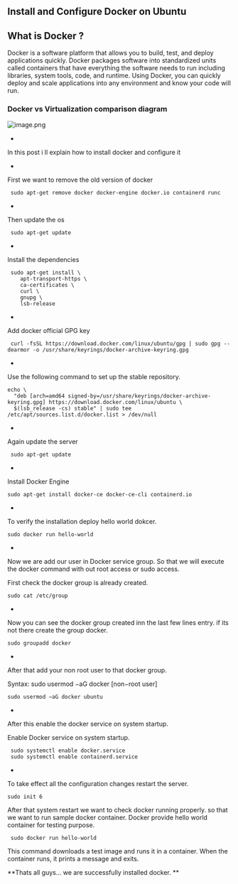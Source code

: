 ## Install and Configure Docker on Ubuntu

## What is Docker ?


> 
Docker is a software platform that allows you to build, test, and deploy applications quickly. Docker packages software into standardized units called containers that have everything the software needs to run including libraries, system tools, code, and runtime. Using Docker, you can quickly deploy and scale applications into any environment and know your code will run.

### Docker vs Virtualization  comparison diagram

![image.png](https://cdn.hashnode.com/res/hashnode/image/upload/v1628795402384/1Q5AV3Bx_.png)


- 
In this post i ll explain how to install docker and configure it


- 
First we want to remove the old version of docker


```
 sudo apt-get remove docker docker-engine docker.io containerd runc

``` 

- 
Then update the os

```
 sudo apt-get update

``` 

- 
Install the dependencies

```
 sudo apt-get install \
    apt-transport-https \
    ca-certificates \
    curl \
    gnupg \
    lsb-release

``` 

- 
Add docker official GPG key 


```
 curl -fsSL https://download.docker.com/linux/ubuntu/gpg | sudo gpg --dearmor -o /usr/share/keyrings/docker-archive-keyring.gpg

``` 


- 
Use the following command to set up the stable repository.


```
echo \
  "deb [arch=amd64 signed-by=/usr/share/keyrings/docker-archive-keyring.gpg] https://download.docker.com/linux/ubuntu \
  $(lsb_release -cs) stable" | sudo tee /etc/apt/sources.list.d/docker.list > /dev/null

``` 

- 
Again update the server


```
 sudo apt-get update

``` 


- 
Install Docker Engine



```
sudo apt-get install docker-ce docker-ce-cli containerd.io

``` 


- 
To verify the installation deploy hello world dokcer.


```
sudo docker run hello-world

``` 



- 
Now we are add our user in Docker service group. So that we will execute the docker command with out root access or sudo access.

First check the docker group is already created.


```
sudo cat /etc/group 

``` 


- 
Now you can see the docker group created inn the last few lines entry. if its not there create the group docker.


```
sudo groupadd docker

``` 


- 
After that add your non root user to that docker group.


> 
Syntax: sudo usermod −aG docker [non−root user]



```
sudo usermod −aG docker ubuntu

``` 

- 
After this enable the docker service on system startup.



> 
Enable Docker service on system startup.


```
 sudo systemctl enable docker.service
 sudo systemctl enable containerd.service
``` 


- 
To take effect all the configuration changes restart the server.


```
sudo init 6

``` 

After that system restart we want to check docker running properly. so that we want to run 
sample docker container. Docker provide hello world container for testing purpose.


```
 sudo docker run hello-world

``` 
This command downloads a test image and runs it in a container. When the container runs, it prints a message and exits.


**Thats all guys... we are successfully installed docker.
**

